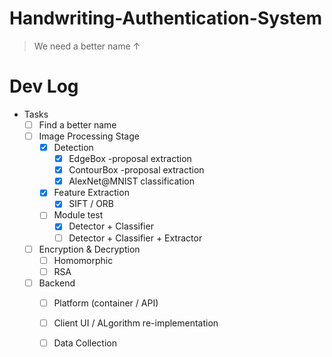 # Handwriting-Authentication-System
> We need a better name ↑

#   Dev Log

* Tasks
    * [ ] Find a better name
    * [ ] Image Processing Stage
        * [x] Detection
            * [x]   EdgeBox -proposal extraction
            * [x]   ContourBox -proposal extraction
            * [x]   AlexNet@MNIST classification
        * [x] Feature Extraction
            * [x]   SIFT / ORB
        * [ ] Module test
            * [x]   Detector + Classifier
            * [ ]   Detector + Classifier + Extractor
    * [ ] Encryption & Decryption
        * [ ] Homomorphic
        * [ ] RSA
    * [ ] Backend
        * [ ] Platform (container / API)
        * [ ] Client UI / ALgorithm re-implementation
        * [ ] Data Collection


